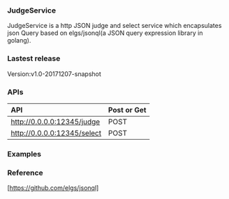 ### JudgeService
JudgeService is a http JSON judge and select service which encapsulates json Query  based on elgs/jsonql(a JSON query expression library in golang).
### Lastest release
Version:v1.0-20171207-snapshot
###  APIs
|API|Post or Get|
|:----|:----|
|http://0.0.0.0:12345/judge | POST|
|http://0.0.0.0:12345/select | POST|

### Examples



### Reference
[https://github.com/elgs/jsonql]
